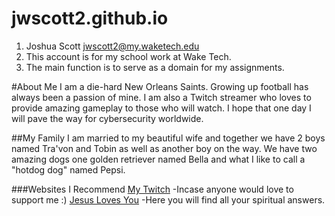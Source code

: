 # jwscott2.github.io

1. Joshua Scott jwscott2@my.waketech.edu
2. This account is for my school work at Wake Tech.
3. The main function is to serve as a domain for my assignments.

#About Me
I am a die-hard New Orleans Saints. Growing up football has always been a passion of mine. I am also a Twitch streamer who loves to provide amazing gameplay to those who will watch. I hope that one day I will pave the way for cybersecurity worldwide.

##My Family
I am married to my beautiful wife and together we have 2 boys named Tra'von and Tobin as well as another boy on the way. We have two amazing dogs one golden retriever named Bella and what I like to call a "hotdog dog" named Pepsi.

###Websites I Recommend
[My Twitch](https://www.twitch.tv/thelostclan) -Incase anyone would love to support me :)
[Jesus Loves You](https://www.bible.com/bible/111/GEN.INTRO1.NIV) -Here you will find all your spiritual answers.